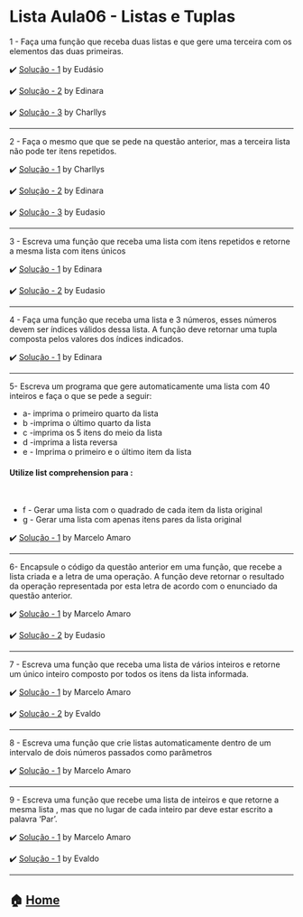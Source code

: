 # Lista Aula06 - Listas e Tuplas

1 - Faça uma função que receba duas listas e que gere uma terceira com os elementos das duas primeiras.

 :heavy_check_mark: [Solução - 1](https://github.com/Eudasio-Rodrigues/Linguagem-de-programacao/blob/main/lista%20aula%2006/questao%2001.py) by Eudásio
 
 :heavy_check_mark: [Solução - 2](https://github.com/edinaraalencar/Python/blob/master/Lista4/1.py) by Edinara 
 
 :heavy_check_mark: [Solução - 3](https://github.com/Charllys-Brauwol/Aulas_LP1/blob/master/Lista%20Aula%2006/a06q01.py) by Charllys 

 
---

2 - Faça o mesmo que que se pede na questão anterior, mas a terceira lista não pode ter itens repetidos.

 :heavy_check_mark: [Solução - 1](https://github.com/Charllys-Brauwol/Aulas_LP1/blob/master/Lista%20Aula%2006/a06q02.py) by Charllys
 
 :heavy_check_mark: [Solução - 2](https://github.com/edinaraalencar/Python/blob/master/Lista4/2.py) by Edinara
 
 :heavy_check_mark: [Solução - 3](https://github.com/Eudasio-Rodrigues/Linguagem-de-programacao/blob/main/lista%20aula%2006/questao%2002.py) by Eudasio



---

3 - Escreva uma função que receba uma lista com itens repetidos e retorne a mesma lista com itens únicos

 :heavy_check_mark: [Solução - 1](https://github.com/edinaraalencar/Python/blob/master/Lista4/3.py) by Edinara
 
 :heavy_check_mark: [Solução - 2](https://github.com/Eudasio-Rodrigues/Linguagem-de-programacao/blob/main/lista%20aula%2006/questao%2003.py) by Eudasio


---

4 - Faça uma função que receba uma lista e 3 números, esses números devem ser índices válidos  dessa lista. A função deve retornar uma tupla composta pelos valores dos índices indicados.

:heavy_check_mark: [Solução - 1](https://github.com/edinaraalencar/Python/blob/master/Lista4/4.py) by Edinara

---

5- Escreva um programa que gere automaticamente  uma lista com 40 inteiros e faça o que se pede a seguir:
 - a- imprima o primeiro quarto da lista
 - b -imprima o último quarto da lista
 - c -imprima os 5 itens do meio da lista
 - d -imprima a lista reversa
 - e - Imprima o primeiro e o último item da lista<br>
 <h4 font-color="red">Utilize list comprehension para :</h4><br>
 
 - f - Gerar uma lista com o quadrado de cada item da lista original
 - g - Gerar uma lista com apenas itens pares da lista original

:heavy_check_mark: [Solução - 1](https://github.com/marceloamaro/Python-Mombaca/blob/master/Lista%20Aula06%20-%20Listas%20e%20Tuplas/05.py) by Marcelo Amaro

	
---

6- Encapsule o código da questão anterior em uma função, que recebe a lista criada e a letra de uma operação. A função deve retornar o resultado da operação representada por esta letra de acordo com o enunciado da questão anterior.

:heavy_check_mark: [Solução - 1](https://github.com/marceloamaro/Python-Mombaca/blob/master/Lista%20Aula06%20-%20Listas%20e%20Tuplas/06.py) by Marcelo Amaro

:heavy_check_mark: [Solução - 2](https://github.com/Eudasio-Rodrigues/Linguagem-de-programacao/blob/main/lista%20aula%2006/questao%2006.py) by Eudasio



---

7 - Escreva uma função que receba uma lista de vários inteiros e retorne um único inteiro composto por todos os itens da lista informada.

:heavy_check_mark: [Solução - 1](https://github.com/marceloamaro/Python-Mombaca/blob/master/Lista%20Aula06%20-%20Listas%20e%20Tuplas/07.py) by Marcelo Amaro

:heavy_check_mark: [Solução - 2](https://github.com/Evaldo-comp/Python-Mombaca/blob/main/Aula06/L6_Q7.py) by Evaldo



---

8 - Escreva uma função que crie listas automaticamente dentro de um intervalo de dois números passados como parâmetros

:heavy_check_mark: [Solução - 1](https://github.com/marceloamaro/Python-Mombaca/blob/master/Lista%20Aula06%20-%20Listas%20e%20Tuplas/08.py) by Marcelo Amaro


---

9 - Escreva uma função que recebe uma lista de inteiros e que retorne a mesma lista , mas que no lugar de cada inteiro par deve estar escrito a palavra ‘Par’.

:heavy_check_mark: [Solução - 1](https://github.com/marceloamaro/Python-Mombaca/blob/master/Lista%20Aula06%20-%20Listas%20e%20Tuplas/09.py) by Marcelo Amaro

:heavy_check_mark: [Solução - 1](https://github.com/Evaldo-comp/Python-Mombaca/blob/main/Aula06/L6_Q9.py) by Evaldo



---


:house: [Home](https://github.com/Evaldo-comp/Python-Mombaca)
---

